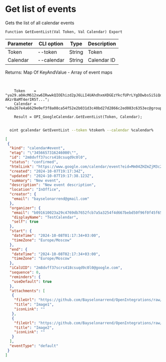 ﻿---
sidebar_position: 2
---

# Get list of events
 Gets the list of all calendar events



`Function GetEventList(Val Token, Val Calendar) Export`

  | Parameter | CLI option | Type | Description |
  |-|-|-|-|
  | Token | --token | String | Token |
  | Calendar | --calendar | String | Calendar ID |

  
  Returns:  Map Of KeyAndValue - Array of event maps

<br/>




```bsl title="Code example"
    Token    = "ya29.a0AcM612xw6IRwwkQIOEhizd2pJ6LLI4UAhdhxmXDGEzYkcfUPrLYgDDwbsSi5iQdc78WPs_1_Qor5KipuV6mAIvr6z-AKzrBaMT4erIR5T...";
    Calendar = "e8a267e4a6629e0ef3f8a08ca54f52e2b031d3c40bd27d2866c2ed083c6353ec@group.calendar.google.com";

    Result = OPI_GoogleCalendar.GetEventList(Token, Calendar);
```



```sh title="CLI command example"
    
  oint gcalendar GetEventList --token %token% --calendar %calendar%

```

```json title="Result"
[
 {
  "kind": "calendar#event",
  "etag": "\"3456657316246000\"",
  "id": "2m8dvff37scrs418csuqd9c0l0",
  "status": "confirmed",
  "htmlLink": "https://www.google.com/calendar/event?eid=Mm04ZHZmZjM3c2NyczQxOGNzdXFkOWMwbDAgYjA5MTYxMDAyM2EyOWM0NzY5ZGI3NjUyZmNiN2E1YTMyNTRmNGQ2NjdiZWJkNTBmOTZmMGY0NWY2NTE3NzIzYkBn",
  "created": "2024-10-07T19:17:34Z",
  "updated": "2024-10-07T19:17:38.123Z",
  "summary": "New event",
  "description": "New event description",
  "location": "InOffice",
  "creator": {
   "email": "bayselonarrend@gmail.com"
  },
  "organizer": {
   "email": "b091610023a29c4769db7652fcb7a5a3254f4d667bebd50f96f0f45f6517723b@group.calendar.google.com",
   "displayName": "TestCalendar",
   "self": true
  },
  "start": {
   "dateTime": "2024-10-08T01:17:34+03:00",
   "timeZone": "Europe/Moscow"
  },
  "end": {
   "dateTime": "2024-10-08T02:17:34+03:00",
   "timeZone": "Europe/Moscow"
  },
  "iCalUID": "2m8dvff37scrs418csuqd9c0l0@google.com",
  "sequence": 0,
  "reminders": {
   "useDefault": true
  },
  "attachments": [
   {
    "fileUrl": "https://github.com/Bayselonarrend/OpenIntegrations/raw/main/service/test_data/picture.jpg",
    "title": "Image1",
    "iconLink": ""
   },
   {
    "fileUrl": "https://github.com/Bayselonarrend/OpenIntegrations/raw/main/service/test_data/picture2.jpg",
    "title": "Image2",
    "iconLink": ""
   }
  ],
  "eventType": "default"
 }
]
```
